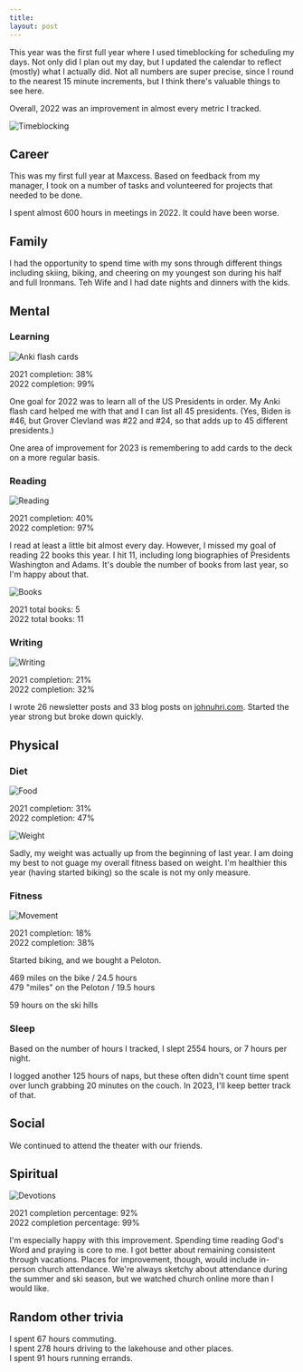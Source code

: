 ```yaml
---
title: 
layout: post
---
```


This year was the first full year where I used timeblocking for scheduling my days. Not only did I plan out my day, but I updated the calendar to reflect (mostly) what I actually did. Not all numbers are super precise, since I round to the nearest 15 minute increments, but I think there's valuable things to see here.

Overall, 2022 was an improvement in almost every metric I tracked.

![Timeblocking](https://johnuhri.com/y0mbo.github.io/images/2023/2023-01-01-timeblocking.png)

## Career

This was my first full year at Maxcess. Based on feedback from my manager, I took on a number of tasks and volunteered for projects that needed to be done.

I spent almost 600 hours in meetings in 2022. It could have been worse.

## Family

I had the opportunity to spend time with my sons through different things including skiing, biking, and cheering on my youngest son during his half and full Ironmans. Teh Wife and I had date nights and dinners with the kids.

## Mental

### Learning

![Anki flash cards](https://johnuhri.com/y0mbo.github.io/images/2023/2023-01-01-anki.png)

2021 completion: 38%  
2022 completion: 99%  

One goal for 2022 was to learn all of the US Presidents in order. My Anki flash card helped me with that and I can list all 45 presidents. (Yes, Biden is #46, but Grover Clevland was #22 and #24, so that adds up to 45 different presidents.)

One area of improvement for 2023 is remembering to add cards to the deck on a more regular basis.

### Reading

![Reading](https://johnuhri.com/y0mbo.github.io/images/2023/2023-01-01-reading.png)

2021 completion: 40%  
2022 completion: 97%  

I read at least a little bit almost every day. However, I missed my goal of reading 22 books this year. I hit 11, including long biographies of Presidents Washington and Adams. It's double the number of books from last year, so I'm happy about that.

![Books](https://johnuhri.com/y0mbo.github.io/images/2023/2023-01-01-books.png)

2021 total books: 5  
2022 total books: 11

### Writing

![Writing](https://johnuhri.com/y0mbo.github.io/images/2023/2023-01-01-write.png)

2021 completion: 21%  
2022 completion: 32%

I wrote 26 newsletter posts and 33 blog posts on [johnuhri.com](https://johnuhri.com/). Started the year strong but broke down quickly.

## Physical

### Diet

![Food](https://johnuhri.com/y0mbo.github.io/images/2023/2023-01-01-food.png)

2021 completion: 31%  
2022 completion: 47%  

![Weight](https://johnuhri.com/y0mbo.github.io/images/2023/2023-01-01-weight.png)

Sadly, my weight was actually up from the beginning of last year. I am doing my best to not guage my overall fitness based on weight. I'm healthier this year (having started biking) so the scale is not my only measure.

### Fitness

![Movement](https://johnuhri.com/y0mbo.github.io/images/2023/2023-01-01-movement.png)

2021 completion: 18%  
2022 completion: 38%  

Started biking, and we bought a Peloton.

469 miles on the bike / 24.5 hours  
479 "miles" on the Peloton / 19.5 hours  

59 hours on the ski hills

### Sleep

Based on the number of hours I tracked, I slept 2554 hours, or 7 hours per night.

I logged another 125 hours of naps, but these often didn't count time spent over lunch grabbing 20 minutes on the couch. In 2023, I'll keep better track of that.

## Social

We continued to attend the theater with our friends.

## Spiritual

![Devotions](https://johnuhri.com/y0mbo.github.io/images/2023/2023-01-01-devotions.png)

2021 completion percentage: 92%  
2022 completion percentage: 99%  

I'm especially happy with this improvement. Spending time reading God's Word and praying is core to me. I got better about remaining consistent through vacations. Places for improvement, though, would include in-person church attendance. We're always sketchy about attendance during the summer and ski season, but we watched church online more than I would like.

## Random other trivia

I spent 67 hours commuting.  
I spent 278 hours driving to the lakehouse and other places.  
I spent 91 hours running errands.  
